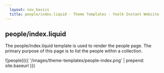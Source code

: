 ```yaml
---
  layout: nav_basics
  title: people/index.liquid - Theme Templates - Yoolk Instant Website Themes
---
```


<h2 class="section-title">people/index.liquid</h2>

The people/index.liquid template is used to render the people page. The primary purpose of this page is to list the people within a collection.

![people]({{ '/images/theme-templates/people-index.png' | prepend: site.baseurl }})
